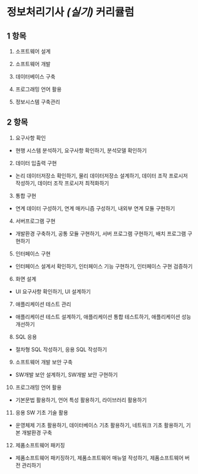 # 정보처리기사 *(실기)* 커리큘럼

## 1 항목
1. 소프트웨어 설계

2. 소프트웨어 개발

3. 데이터베이스 구축

4. 프로그래밍 언어 활용

5. 정보시스템 구축관리

## 2 항목
1. 요구사항 확인
- 현행 시스템 분석하기, 요구사항 확인하기, 분석모델 확인하기

2. 데이터 입출력 구현
- 논리 데이터저장소 확인하기, 물리 데이터저장소 설계하기, 데이터 조작 프로시저 작성하기, 데이터 조작 프로시저 최적화하기

3. 통합 구현
- 연계 데이터 구성하기, 연계 매카니즘 구성하기, 내외부 연계 모듈 구현하기

4. 서버프로그램 구현
- 개발환경 구축하기, 공통 모듈 구현하기, 서버 프로그램 구현하기, 배치 프로그램 구현하기

5. 인터페이스 구현
- 인터페이스 설계서 확인하기, 인터페이스 기능 구현하기, 인터페이스 구현 검증하기

6. 화면 설계
- UI 요구사항 확인하기, UI 설계하기

7. 애플리케이션 테스트 관리
- 애플리케이션 테스트 설계하기, 애플리케이션 통합 테스트하기, 애플리케이션 성능 개선하기

8. SQL 응용
- 절차형 SQL 작성하기, 응용 SQL 작성하기

9. 소프트웨어 개발 보안 구축
- SW개발 보안 설계하기, SW개발 보안 구현하기

10. 프로그래밍 언어 활용
- 기본문법 활용하기, 언어 특성 활용하기, 라이브러리 활용하기

11. 응용 SW 기초 기술 활용
- 운영체제 기초 활용하기, 데이터베이스 기초 활용하기, 네트워크 기초 활용하기, 기본 개발환경 구축

12. 제품소프트웨어 패키징
- 제품소프트웨어 패키징하기, 제품소프트웨어 매뉴얼 작성하기, 제품소프트웨어 버전 관리하기